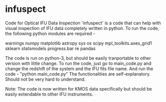 # infuspect
Code for Optical IFU Data Inspection
'infuspect' is a code that can help with visual inspection of IFU data completely written in python. To run the code, the following python modules are required - 

warnings
numpy
matplotlib
astropy
sys
os
scipy
mpl_toolkits.axes_grid1
sklearn
statsmodels
progress.bar
re
pandas


The code is run on python-3, but should be easily tranportable to other version with little change.
To run the code, just go to main_code.py and change the redshift of the system and the IFU fits file name. And run the code - "python main_code.py"
The functionalities are self-explanatory. Should not be very hard to understand.

Note: The code is now written for KMOS data specifically but should be easily extendable to other IFU instruments.



